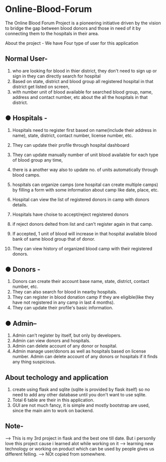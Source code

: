 # Online-Blood-Forum
The Online Blood Forum Project is a pioneering initiative driven by the vision to bridge 
the gap between blood donors and those in need of it by connecting them to the hospitals in their area.

About the project  - We have Four type of user for this application

## Normal User-
1. who are looking for blood in thier district, they don't need to sign up or sign in they can directly search for hospital
2. Based on state, district and blood group all registered hospital in that district get listed on screen,
3.  with number unit of blood available for searched blood group, name, address and contact number, etc about the all the hospitals in that district.
   
## ● Hospitals - 
1. Hospitals need to register first based on name(include their address in name), state, district, contact number, license number, etc.
2. They can update their profile through hospital dashboard
3. They can update manually number of unit blood available for each type of blood group any time,
4. there is a another way also to update no. of units automatically through blood camps.
5. hospitals can organize camps (one hospital can create multiple camps)
by filling a form with some information about camp like date, place, etc.

6. Hospital can view the list of registered donors in camp with donors details.
7. Hospitals have choise to accept/reject registered donors
8. if reject donors delted from list and can't register again in that camp.
9. If accepted, 1 unit of blood will increase in that hospital available blood bank of same blood group that of donor.
10. They can view history of organized blood camp with their registered donors.

## ● Donors - 
1. Donors can create their account base name, state, district, contact number, etc.
2. They can also search for blood in nearby hospitals.
3. They can register in blood donation camp if they are eligible(like they have not registered in any camp in last 4 months).
4. They can update their profile's basic information.  

## ● Admin– 
1. Admin can't register by itself, but only by developers.
2. Admin can view donors and hospitals. 
3. Admin can delete account of any donor or hospital.
4. Admin manage user/donors as well as hospitals based on license 
number. Admin can delete account of any donors or hospitals if it finds any thing suspicious.

## About techology and application
1. create using flask and sqlite (sqlite is provided by flask itself) so no need to add any other database until you don't want to use sqlite.
2. Total 6 table are their in this application.
3. GUI are not much fancy, it is simple and mostly bootstrap are used, since the main aim to work on backend.

## Note-
--> This is my 3rd project in flask and the best one till date. But i personlly love this project cause i learned alot while working on it
--> learning new technology or working on product which can be used by people gives us different felling.
--> NOt copied from somewhere.

